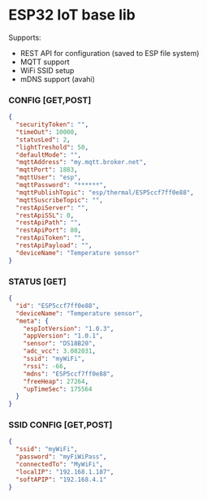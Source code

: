 # ESP32 IoT base lib

Supports:
- REST API for configuration (saved to ESP file system)
- MQTT support
- WiFi SSID setup
- mDNS support (avahi)

### CONFIG [GET,POST]
```json
{
  "securityToken": "",
  "timeOut": 10000,
  "statusLed": 2,
  "lightTreshold": 50,
  "defaultMode": "",
  "mqttAddress": "my.mqtt.broker.net",
  "mqttPort": 1883,
  "mqttUser": "esp",
  "mqttPassword": "******",
  "mqttPublishTopic": "esp/thermal/ESP5ccf7ff0e88",
  "mqttSuscribeTopic": "",
  "restApiServer": "",
  "restApiSSL": 0,
  "restApiPath": "",
  "restApiPort": 80,
  "restApiToken": "",
  "restApiPayload": "",
  "deviceName": "Temperature sensor"
}
```
### STATUS [GET]
```json
{
  "id": "ESP5ccf7ff0e88",
  "deviceName": "Temperature sensor",
  "meta": {
    "espIotVersion": "1.0.3",
    "appVersion": "1.0.1",
    "sensor": "DS18B20",
    "adc_vcc": 3.082031,
    "ssid": "myWiFi",
    "rssi": -66,
    "mdns": "ESP5ccf7ff0e88",
    "freeHeap": 27264,
    "upTimeSec": 175564
  }
}
```
### SSID CONFIG [GET,POST]
```json
{
  "ssid": "myWiFi",
  "password": "myFiWiPass",
  "connectedTo": "MyWiFi",
  "localIP": "192.168.1.187",
  "softAPIP": "192.168.4.1"
}
```
